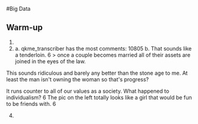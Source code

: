 #Big Data

## Warm-up
1.
3. a. qkme_transcriber has the most comments: 10805 
b. That sounds like a tenderloin. 	6
&gt; once a couple becomes married all of their assets are joined in the eyes of the law.

This sounds ridiculous and barely any better than the stone age to me. At least the man isn't owning the woman so that's progress?

It runs counter to all of our values as a society. What happened to individualism?	6
The pic on the left totally looks like a girl that would be fun to be friends with. 	6

4.